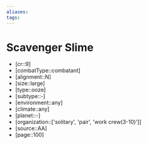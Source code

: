 ```yaml
---
aliases: 
tags: 
---
```


# Scavenger Slime

- [cr::9]
- [combatType::combatant]
- [alignment::N]
- [size::large]
- [type::ooze]
- [subtype::-]
- [environment::any]
- [climate::any]
- [planet::-]
- [organization::['solitary', 'pair', 'work crew(3-10)']]
- [source::AA]
- [page::100]
